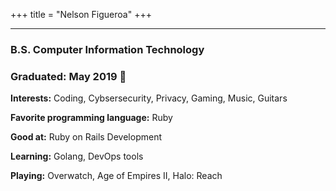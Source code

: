+++
title = "Nelson Figueroa"
+++

---
### B.S. Computer Information Technology
### Graduated: May 2019 :tada:

**Interests:** Coding, Cybsersecurity, Privacy, Gaming, Music, Guitars

**Favorite programming language:** Ruby

**Good at:** Ruby on Rails Development

**Learning:** Golang, DevOps tools

**Playing:** Overwatch, Age of Empires II, Halo: Reach
